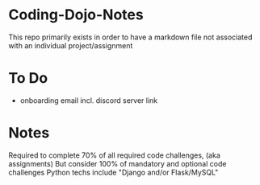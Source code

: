# Coding-Dojo-Notes
This repo primarily exists in order to have a markdown file not associated with an individual project/assignment

# To Do
- onboarding email incl. discord server link

# Notes
Required to complete 70% of all required code challenges, (aka assignments)
But consider 100% of mandatory and optional code challenges
Python techs include "Django and/or Flask/MySQL"
